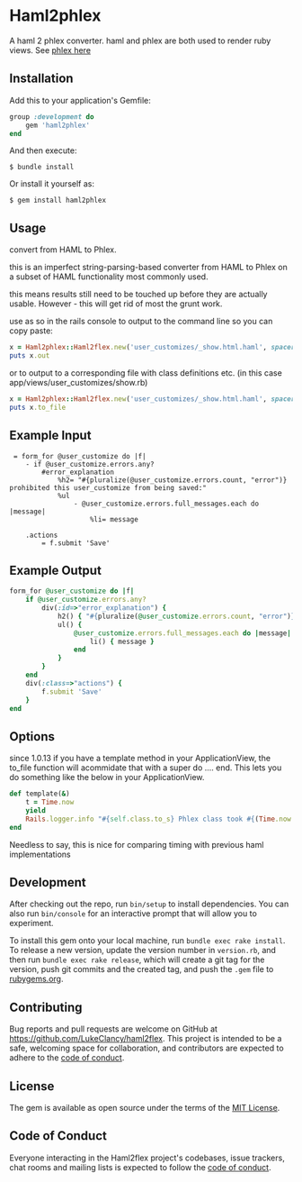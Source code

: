 # Haml2phlex

A haml 2 phlex converter. haml and phlex are both used to render ruby views. See [phlex here](https://phlex.fun)

## Installation

Add this to your application's Gemfile:

```ruby
group :development do
    gem 'haml2phlex'
end
```

And then execute:

    $ bundle install

Or install it yourself as:

    $ gem install haml2phlex

## Usage

convert from HAML to Phlex.

this is an imperfect string-parsing-based converter from HAML to Phlex on a subset of HAML functionality
most commonly used.

this means results still need to be touched up before they are actually usable. However - this will get
rid of most the grunt work.

use as so in the rails console to output to the command line so you can copy paste:
```ruby
x = Haml2phlex::Haml2flex.new('user_customizes/_show.html.haml', spacer: "\t", base_root: "app/views/")
puts x.out
```

or to output to a corresponding file with class definitions etc. (in this case app/views/user_customizes/show.rb)
```ruby
x = Haml2phlex::Haml2flex.new('user_customizes/_show.html.haml', spacer: "\t", base_root: "app/views/")
puts x.to_file
```

## Example Input

```haml
 = form_for @user_customize do |f|
 	- if @user_customize.errors.any?
 		#error_explanation
 			%h2= "#{pluralize(@user_customize.errors.count, "error")} prohibited this user_customize from being saved:"
 			%ul
 				- @user_customize.errors.full_messages.each do |message|
 					%li= message

 	.actions
 		= f.submit 'Save'
```
## Example Output

```ruby
form_for @user_customize do |f|
    if @user_customize.errors.any?
    	div(:id=>"error_explanation") {
			h2() { "#{pluralize(@user_customize.errors.count, "error")} prohibited this user_customize from being saved:" } 
			ul() {
				@user_customize.errors.full_messages.each do |message|
					li() { message } 
				end
			}
		}
	end
	div(:class=>"actions") {
		f.submit 'Save'
	}
end
```

## Options

since 1.0.13 if you have a template method in your ApplicationView, the to_file function will acommidate that with a super do .... end.
This lets you do something like the below in your ApplicationView.

```ruby
def template(&)
	t = Time.now 
	yield
	Rails.logger.info "#{self.class.to_s} Phlex class took #{(Time.now - t) * 1000} ms"
end
```
Needless to say, this is nice for comparing timing with previous haml implementations

## Development

After checking out the repo, run `bin/setup` to install dependencies. You can also run `bin/console` for an interactive prompt that will allow you to experiment.

To install this gem onto your local machine, run `bundle exec rake install`. To release a new version, update the version number in `version.rb`, and then run `bundle exec rake release`, which will create a git tag for the version, push git commits and the created tag, and push the `.gem` file to [rubygems.org](https://rubygems.org).

## Contributing

Bug reports and pull requests are welcome on GitHub at https://github.com/LukeClancy/haml2flex. This project is intended to be a safe, welcoming space for collaboration, and contributors are expected to adhere to the [code of conduct](https://github.com/LukeClancy/haml2flex/blob/master/CODE_OF_CONDUCT.md).

## License

The gem is available as open source under the terms of the [MIT License](https://opensource.org/licenses/MIT).

## Code of Conduct

Everyone interacting in the Haml2flex project's codebases, issue trackers, chat rooms and mailing lists is expected to follow the [code of conduct](https://github.com/LukeClancy/haml2flex/blob/master/CODE_OF_CONDUCT.md).
